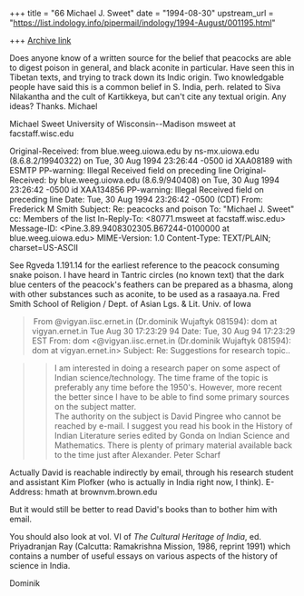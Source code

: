 +++
title = "66 Michael J. Sweet"
date = "1994-08-30"
upstream_url = "https://list.indology.info/pipermail/indology/1994-August/001195.html"

+++
[Archive link](https://list.indology.info/pipermail/indology/1994-August/001195.html)

Does anyone know of a written source for the belief that peacocks are able
to digest poison in general, and black aconite in particular.  Have seen
this in Tibetan texts, and trying to track down its Indic origin.  Two
knowledgable people have said this is a common belief in S. India, perh.
related to Siva Nilakantha and the cult of Kartikkeya, but can't cite any
textual origin.  Any ideas?  Thanks.
                                          Michael

Michael Sweet
University of Wisconsin--Madison
msweet at facstaff.wisc.edu


Original-Received: from 
                   blue.weeg.uiowa.edu by ns-mx.uiowa.edu (8.6.8.2/19940322) 
                   on Tue, 30 Aug 1994 23:26:44 -0500 id XAA08189 with ESMTP
PP-warning: Illegal Received field on preceding line
Original-Received: by 
                   blue.weeg.uiowa.edu (8.6.9/940408) on Tue, 30 Aug 1994 
                   23:26:42 -0500 id XAA134856
PP-warning: Illegal Received field on preceding line
Date: Tue, 30 Aug 1994 23:26:42 -0500 (CDT)
From: Frederick M Smith <fsmith at blue.weeg.uiowa.edu>
Subject: Re: peacocks and poison
To: "Michael J. Sweet" <msweet at facstaff.wisc.edu>
cc: Members of the list <indology at liverpool.ac.uk>
In-Reply-To: <80771.msweet at facstaff.wisc.edu>
Message-ID: <Pine.3.89.9408302305.B67244-0100000 at blue.weeg.uiowa.edu>
MIME-Version: 1.0
Content-Type: TEXT/PLAIN; charset=US-ASCII

See Rgveda 1.191.14 for the earliest reference to the peacock consuming 
snake poison. I have heard in Tantric circles (no known text) that the 
dark blue centers of the peacock's feathers can be prepared as a bhasma, 
along with other substances such as aconite, to be used as a rasaaya.na.
Fred Smith
School of Religion / Dept. of Asian Lgs. & Lit.
Univ. of Iowa



> From @vigyan.iisc.ernet.in (Dr.dominik Wujaftyk 081594): dom at vigyan.ernet.in Tue Aug 30 17:23:29 94
Date: Tue, 30 Aug 94 17:23:29 EST
From: dom <@vigyan.iisc.ernet.in (Dr.dominik Wujaftyk 081594): dom at vigyan.ernet.in>
Subject: Re: Suggestions for research topic..

> 
> >I am interested in doing a research paper on some aspect of Indian 
> >science/technology. The time frame of the topic is preferably any time before
> >the 1950's.  However, more recent the better since I have to be able to
> >find some primary sources on the subject matter.  
> The authority on the subject is David Pingree who cannot be reached by
> e-mail.  I suggest you read his book in the History of Indian Literature
> series edited by Gonda on Indian Science and Mathematics.  There is plenty
> of primary material available back to the time just after Alexander.
> Peter Scharf

Actually David is reachable indirectly by email, through his research 
student and assistant Kim Plofker (who is actually in India right now,
I think).  E-Address: hmath at brownvm.brown.edu

But it would still be better to read David's books than to bother him
with email.

You should also look at vol. VI of _The Cultural Heritage of India_, ed. 
Priyadranjan Ray (Calcutta: Ramakrishna Mission, 1986, reprint 1991) which 
contains a number of useful essays on various aspects of the history of 
science in India.

Dominik






